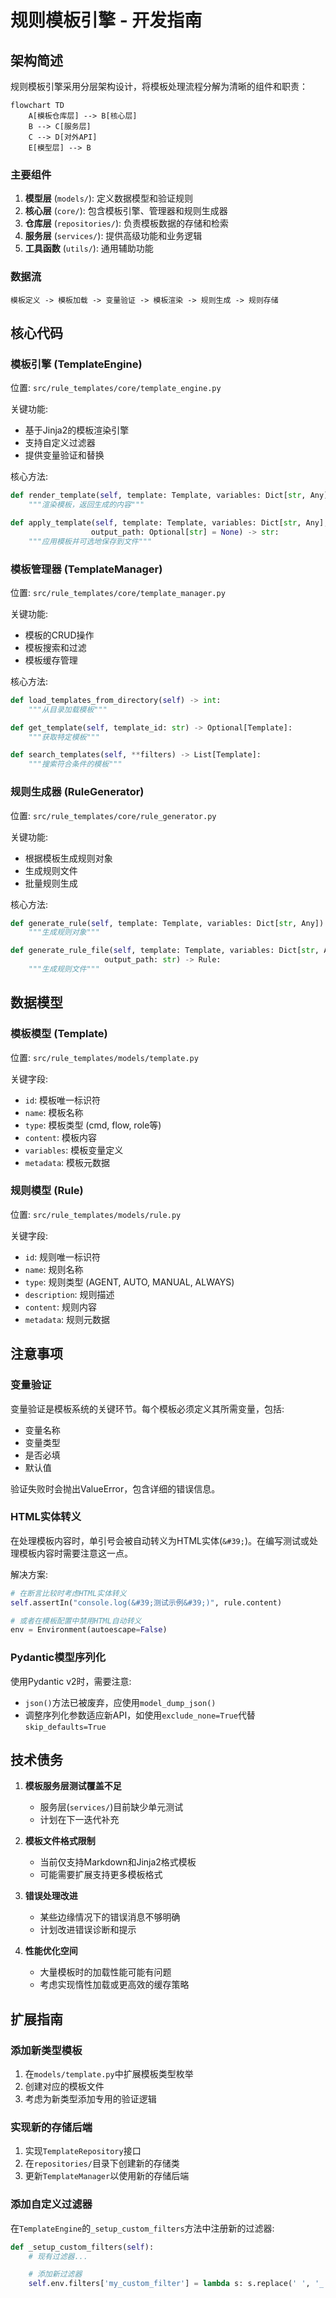 # 规则模板引擎 - 开发指南

## 架构简述

规则模板引擎采用分层架构设计，将模板处理流程分解为清晰的组件和职责：

```mermaid
flowchart TD
    A[模板仓库层] --> B[核心层]
    B --> C[服务层]
    C --> D[对外API]
    E[模型层] --> B
```

### 主要组件

1. **模型层** (`models/`): 定义数据模型和验证规则
2. **核心层** (`core/`): 包含模板引擎、管理器和规则生成器
3. **仓库层** (`repositories/`): 负责模板数据的存储和检索
4. **服务层** (`services/`): 提供高级功能和业务逻辑
5. **工具函数** (`utils/`): 通用辅助功能

### 数据流

```
模板定义 -> 模板加载 -> 变量验证 -> 模板渲染 -> 规则生成 -> 规则存储
```

## 核心代码

### 模板引擎 (TemplateEngine)

位置: `src/rule_templates/core/template_engine.py`

关键功能:

- 基于Jinja2的模板渲染引擎
- 支持自定义过滤器
- 提供变量验证和替换

核心方法:
```python
def render_template(self, template: Template, variables: Dict[str, Any]) -> str:
    """渲染模板，返回生成的内容"""

def apply_template(self, template: Template, variables: Dict[str, Any],
                  output_path: Optional[str] = None) -> str:
    """应用模板并可选地保存到文件"""
```

### 模板管理器 (TemplateManager)

位置: `src/rule_templates/core/template_manager.py`

关键功能:

- 模板的CRUD操作
- 模板搜索和过滤
- 模板缓存管理

核心方法:
```python
def load_templates_from_directory(self) -> int:
    """从目录加载模板"""

def get_template(self, template_id: str) -> Optional[Template]:
    """获取特定模板"""

def search_templates(self, **filters) -> List[Template]:
    """搜索符合条件的模板"""
```

### 规则生成器 (RuleGenerator)

位置: `src/rule_templates/core/rule_generator.py`

关键功能:

- 根据模板生成规则对象
- 生成规则文件
- 批量规则生成

核心方法:
```python
def generate_rule(self, template: Template, variables: Dict[str, Any]) -> Rule:
    """生成规则对象"""

def generate_rule_file(self, template: Template, variables: Dict[str, Any],
                     output_path: str) -> Rule:
    """生成规则文件"""
```

## 数据模型

### 模板模型 (Template)

位置: `src/rule_templates/models/template.py`

关键字段:

- `id`: 模板唯一标识符
- `name`: 模板名称
- `type`: 模板类型 (cmd, flow, role等)
- `content`: 模板内容
- `variables`: 模板变量定义
- `metadata`: 模板元数据

### 规则模型 (Rule)

位置: `src/rule_templates/models/rule.py`

关键字段:

- `id`: 规则唯一标识符
- `name`: 规则名称
- `type`: 规则类型 (AGENT, AUTO, MANUAL, ALWAYS)
- `description`: 规则描述
- `content`: 规则内容
- `metadata`: 规则元数据

## 注意事项

### 变量验证

变量验证是模板系统的关键环节。每个模板必须定义其所需变量，包括:

- 变量名称
- 变量类型
- 是否必填
- 默认值

验证失败时会抛出ValueError，包含详细的错误信息。

### HTML实体转义

在处理模板内容时，单引号会被自动转义为HTML实体(`&#39;`)。在编写测试或处理模板内容时需要注意这一点。

解决方案:
```python
# 在断言比较时考虑HTML实体转义
self.assertIn("console.log(&#39;测试示例&#39;)", rule.content)

# 或者在模板配置中禁用HTML自动转义
env = Environment(autoescape=False)
```

### Pydantic模型序列化

使用Pydantic v2时，需要注意:

- `json()`方法已被废弃，应使用`model_dump_json()`
- 调整序列化参数适应新API，如使用`exclude_none=True`代替`skip_defaults=True`

## 技术债务

1. **模板服务层测试覆盖不足**
   - 服务层(`services/`)目前缺少单元测试
   - 计划在下一迭代补充

2. **模板文件格式限制**
   - 当前仅支持Markdown和Jinja2格式模板
   - 可能需要扩展支持更多模板格式

3. **错误处理改进**
   - 某些边缘情况下的错误消息不够明确
   - 计划改进错误诊断和提示

4. **性能优化空间**
   - 大量模板时的加载性能可能有问题
   - 考虑实现惰性加载或更高效的缓存策略

## 扩展指南

### 添加新类型模板

1. 在`models/template.py`中扩展模板类型枚举
2. 创建对应的模板文件
3. 考虑为新类型添加专用的验证逻辑

### 实现新的存储后端

1. 实现`TemplateRepository`接口
2. 在`repositories/`目录下创建新的存储类
3. 更新`TemplateManager`以使用新的存储后端

### 添加自定义过滤器

在`TemplateEngine`的`_setup_custom_filters`方法中注册新的过滤器:

```python
def _setup_custom_filters(self):
    # 现有过滤器...

    # 添加新过滤器
    self.env.filters['my_custom_filter'] = lambda s: s.replace(' ', '_')
```
